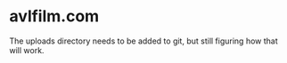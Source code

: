 # avlfilm.com
The uploads directory needs to be added to git, but still figuring how that will work.
